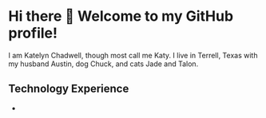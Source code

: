 # Hi there 👋 Welcome to my GitHub profile!

I am Katelyn Chadwell, though most call me Katy. I live in Terrell, Texas with my husband Austin, dog Chuck, and cats Jade and Talon.

## Technology Experience
* 

<!--
**klay824/klay824** is a ✨ _special_ ✨ repository because its `README.md` (this file) appears on your GitHub profile.

Here are some ideas to get you started:

- 🔭 I’m currently working on ...
- 🌱 I’m currently learning ...
- 👯 I’m looking to collaborate on ...
- 🤔 I’m looking for help with ...
- 💬 Ask me about ...
- 📫 How to reach me: ...
- 😄 Pronouns: ...
- ⚡ Fun fact: ...
-->
